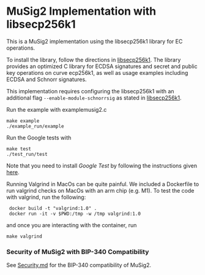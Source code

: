 # MuSig2 Implementation with libsecp256k1

This is a MuSig2 implementation using the libsecp256k1 library for EC operations.

To install the library, follow the directions in [libsecp256k1](https://github.com/bitcoin-core/secp256k1).
The library provides an optimized C library for ECDSA signatures and secret and public key operations on curve ecp256k1, as well as usage examples including ECDSA and Schnorr signatures.

This implementation requires configuring the libsecp256k1 with an additional flag `--enable-module-schnorrsig` as stated in [libsecp256k1](https://github.com/bitcoin-core/secp256k1).

Run the example with examplemusig2.c

```shell
make example
./example_run/example
```

Run the Google tests with

```shell
make test
./test_run/test
```

Note that you need to install *Google Test* by following the instructions given [here](https://google.github.io/googletest/).

Running Valgrind in MacOs can be quite painful.
We included a Dockerfile to run valgrind checks on MacOs with an arm chip (e.g. M1).
To test the code with valgrind, run the following:
```shell
 docker build -t "valgrind:1.0" .
 docker run -it -v $PWD:/tmp -w /tmp valgrind:1.0
```

and once you are interacting with the container, run
```shell
make valgrind
```

### Security of MuSig2 with BIP-340 Compatibility

See [Security.md](https://github.com/input-output-hk/musig2/blob/readme-bip-compat/Security.md) for the BIP-340 compatibility of MuSig2.
